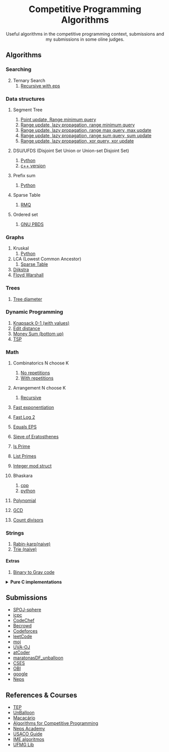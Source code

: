 <div align="center"> <h1> Competitive Programming Algorithms </h1> </div>

<p align="center">Useful algorithms in the competitive programming context, submissions and my submissions in some oline judges.</p>

## Algorithms
### Searching

2. Ternary Search
   1. [Recursive with eps](algorithms/searching/ternary_search_recursive.cpp)

### Data structures

1. Segment Tree
   1. [Point update, Range minimum query](algorithms/data-structures/segtree_point_rmq.cpp)
   2. [Range update, lazy propagation, range minimum query](algorithms/data-structures/segtree_rmq_lazy_range.cpp)
   3. [Range update, lazy propagation, range max query, max update](algorithms/data-structures/segtree_rmq_lazy_max_update.cpp)
   4. [Range update, lazy propagation, range sum query, sum update](algorithms/data-structures/segtree_rsq_lazy_range_sum.cpp)
   4. [Range update, lazy propagation, xor query, xor update](algorithms/data-structures/segtree_rxq_lazy_range_xor.cpp)
   </details>
2. DSU/UFDS (Disjoint Set Union or Union-set Disjoint Set)
   1. [Python](algorithms/data-structures/dsu.py)
   2. [c++ version](algorithms/data-structures/dsu.cpp)

3. Prefix sum 
   1. [Python](algorithms/data-structures/prefix_sum.py)
      
4. Sparse Table
   1. [RMQ](algorithms/data-structures/sparse_table_rmq.cpp)

5. Ordered set
   1. [GNU PBDS](algorithms/data-structures/ordered_set_gnu_pbds.cpp)

### Graphs

1. Kruskal 
   1. [Python](algorithms/graphs/kruskal.py) 
2. LCA (Lowest Common Ancestor)
   1. [Sparse Table ](algorithms/graphs/lowest_common_ancestor_sparse_table.cpp)
1. [Dijkstra](algorithms/graphs/dijkstra.cpp)
1. [Floyd Warshall](algorithms/graphs/floyd_warshall.cpp)

### Trees

1. [Tree diameter](algorithms/trees/tree_diameter.cppk)
### Dynamic Programming

1. [Knapsack 0-1 (with values)](algorithms/dynamic_programming/knapsack_dp_values_01.cpp)
2. [Edit distance](algorithms/dynamic_programming/edit_distance.cpp)
1.  [Money Sum (bottom up)](algorithms/dynamic_programming/money_sum_bottom_up.cpp)
1.  [TSP](algorithms/dynamic_programming/tsp.cpp)
### Math

1. Combinatorics N choose K
   1. [No repetitions](algorithms/math/combinatorics_no_repetitions.cpp)
   2. [With repetitions](algorithms/math/combinatorics_with_repetitions.cpp)
2. Arrangement N choose K
   1. [Recursive ](algorithms/math/arrangement_rec.cpp)

3. [Fast exponentiation](algorithms/math/fast_exp.cpp)

4. [Fast Log 2](algorithms/math/log2_fast.cpp)

5. [Equals EPS](algorithms/math/equals_eps.cpp)

6. [Sieve of Eratosthenes](algorithms/math/sieve_of_eratosthenes.cpp)

1. [Is Prime](algorithms/math/is-prime.cpp)

1. [List Primes](algorithms/math/sieve-list-primes.cpp)

1. [Integer mod struct](algorithms/math/integer_mod.cpp)

7. Bhaskara
   1. [cpp](algorithms/math/bhaskara.cpp)
   2. [python](algorithms/math/bhaskara.py)

1. [Polynomial](algorithms/math/polynomial.cpp)

1. [GCD](algorithms/math/gcd.)

1. [Count divisors](algorithms/math/count_divisors_memo.cpp)


### Strings 
   1. [Rabin-karp(naive)](algorithms/strings/rabin-karp.cpp)
   1. [Trie (naive)](algorithms/strings/trie-naive.cpp)

#### Extras

1. [Binary to Gray code](algorithms/extras/binary_to_gray.cpp)

<details><summary> <b>Pure C implementations </b></summary>

### Algorithms ad-hoc ?

1. [Partition](algorithms/ds-c/partition.c)

3. Quick Select
   1. [Naive ](algorightms/ds-c/quick_select.c)

1. Quicksort
   1. [Quicksort Naive ](algorithms/ds-c/quicksort_1_naive.c)
   2. [Quicksort M3](algorithms/ds-c/quicksort_2_m3.c)
   3. [Quicksort M3 and Insertion ](algorithms/ds-c/quicksort_3_m3_insertion.c)
   4. [Quicksort M3 and Insertion with max recurstion ](algorithms/ds-c/quicksort_4_m3_insertion_maxrec.c)

2. Merge Sort
   1. [ Regular ](algorithms/ds-c/merge_sort.c)

### Data structures

1. Stack
   1. [Naive](algorithms/ds-c/stack_naive.c)

1. Linked list
   1. [Insert and remove in order](algorithms/ds-c/linked_list_order.c)
2. Double Linked List
   1. [Naive](algorithms/ds-c/double_linked_list_full.c)

3. Queue
   1. [Naive ](algorithms/ds-c/queue_naive.c)
   2. [Circular](algorithms/ds-c/queue_circular.c)
   3. [Circular and dynamic](algorithms/ds-c/queue_circular_dynamic.c)

1. Hash Table
   1. [Linked List](algorithms/ds-c/hash_table_linked.c)
   1. [Open Address](algorithms/ds-c/hash_open_address.c)

1. Binary Search trees
    1. [Save by copy](algorithms/ds-c/binary_search_tree_pointers.c)

1. Priority Queue
   1 [Regular (Sedgewick)](algorithms/ds-c/priority_queue.c)

1. Set
   1. [Foo, bst](algorithms/ds-c/set_foo_bst.c)
### Searching

1. [Binary Search](algorithms/ds-c/binary_search.c)

### Strings

1. [Morris-Pratt](algorithms/morris-pratt.c)
1. Trie
   1. [Mark value (can use as a set)](algorithms/ds-c/trie_mark_value.c)
   
### Graph

1. [DSU](algorithms/ds-c/dsu.c)
2. [DFS](algorithms/ds-c/dfs-recursive.c)

</details>

## Submissions

- [SPOJ-sphere](submissions/SPOJ-sphere)
- [icpc](submissions/icpc)
- [CodeChef](submissions/CodeChef)
- [Becrowd](submissions/Becrowd)
- [Codeforces](submissions/Codeforces)
- [leetCode](submissions/leetCode)
- [moj](submissions/moj)
- [UVA-OJ](submissions/UVA-OJ)
- [atCoder](submissions/atCoder)
- [maratonasDF_unballoon](submissions/maratonasDF_unballoon)
- [CSES](submissions/CSES)
- [OBI](submissions/OBI)
- [google](submissions/google)
- [Neps](submissions/Neps)

## References & Courses

- [TEP](https://github.com/edsomjr/TEP)
- [UnBalloon](https://github.com/UnBalloon/programacao-competitiva)
- [Macacário](https://github.com/splucs/Competitive-Programming)
- [Algorithms for Competitive Programming](https://cp-algorithms.com/)
- [Neps Academy](https://neps.academy/br/courses)
- [USACO Guide](https://usaco.guide/dashboard/)
- [IME algoritmos](https://www.ime.usp.br/~pf/algoritmos/idx.html)
- [UFMG Lib](https://github.com/brunomaletta/Biblioteca)

